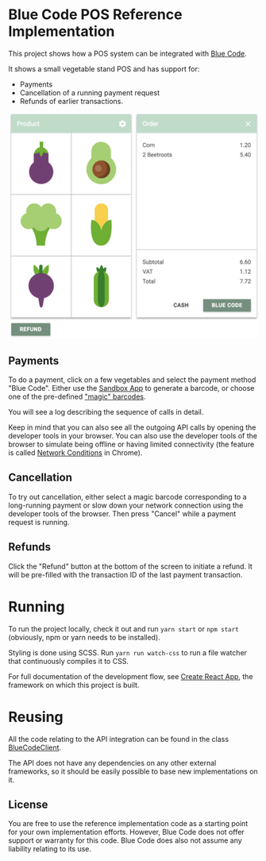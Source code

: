 
# Blue Code POS Reference Implementation

This project shows how a POS system can be integrated with [Blue Code](http://bluecode.com/).

It shows a small vegetable stand POS and has support for:

  * Payments
  * Cancellation of a running payment request
  * Refunds of earlier transactions.

![Screenshot](public/img/screenshot.png "Screenshot")


## Payments

To do a payment, click on a few vegetables and select the payment method "Blue Code". 
Either use the [Sandbox App](https://bluecodepayment.readme.io/v4/docs/getting-started-1#section-sandbox-app) 
to generate a barcode, or choose one of the pre-defined ["magic" barcodes](https://bluecodepayment.readme.io/v4/docs/getting-started-1#section-magic-barcodes).

You will see a log describing the sequence of calls in detail.

Keep in mind that you can also see all the outgoing API calls by opening the developer tools in your browser.
You can also use the developer tools of the browser to simulate being offline or having limited connectivity
(the feature is called [Network Conditions](https://developers.google.com/web/tools/chrome-devtools/network-performance/network-conditions) in Chrome).

## Cancellation

To try out cancellation, either select a magic barcode corresponding to a long-running payment or slow down your
network connection using the developer tools of the browser. Then press "Cancel" while a payment request is running.

## Refunds

Click the "Refund" button at the bottom of the screen to initiate a refund. It will be pre-filled with the transaction
ID of the last payment transaction.

# Running

To run the project locally, check it out and run `yarn start` or `npm start` (obviously, npm or yarn needs to be installed). 

Styling is done using SCSS. Run `yarn run watch-css` to run a file watcher that continuously compiles it to CSS.

For full documentation of the development flow, see [Create React App](https://github.com/facebook/create-react-app), the framework on which this project is built.

# Reusing

All the code relating to the API integration can be found in the class [BlueCodeClient](https://github.com/bluecodecom/pos-example/blob/master/src/client/BlueCodeClient.js). 

The API does not have any dependencies on any other external frameworks, so it should be easily possible to base new implementations on it.

## License

You are free to use the reference implementation code as a starting point for your own implementation efforts. However, Blue Code does not offer support or warranty for this code. Blue Code does also not assume any liability relating to its use.